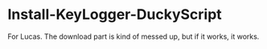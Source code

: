 # Install-KeyLogger-DuckyScript
For Lucas. The download part is kind of messed up, but if it works, it works.
